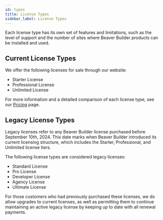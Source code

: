 ```yaml
---
id: types
title: License Types
sidebar_label: License Types
---
```


Each license type has its own set of features and limitations, such as the level of support and the number of sites where Beaver Builder products can be installed and used.

## Current License Types

We offer the following licenses for sale through our website:

- Starter License
- Professional License
- Unlimited License

For more information and a detailed comparison of each license type, see our [Pricing](https://www.wpbeaverbuilder.com/pricing) page.

## Legacy License Types

Legacy licenses refer to any Beaver Builder license purchased before September 10th, 2024. This date marks when Beaver Builder introduced its current licensing structure, which includes the Starter, Professional, and Unlimited license tiers.

The following license types are considered legacy licenses:

- Standard License
- Pro License
- Developer License
- Agency License
- Ultimate License

For those customers who had previously purchased these licenses, we do allow upgrades to current licenses, as well as permitting them to continue maintaining an active legacy license by keeping up to date with all renewal payments.
